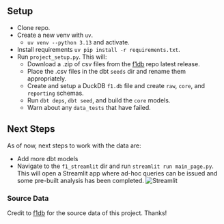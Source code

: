 
## Setup
- Clone repo.
- Create a new venv with `uv`.
  - `uv venv --python 3.13` and activate.
- Install requirements `uv pip install -r requirements.txt`.
- Run `project_setup.py`. This will:
  - Download a .zip of csv files from the [f1db](https://github.com/f1db/f1db) repo latest release.
  - Place the .csv files in the dbt `seeds` dir and rename them appropriately.
  - Create and setup a DuckDB `f1.db` file and create `raw`, `core`, and `reporting` schemas.
  - Run `dbt deps`, `dbt seed`, and build the `core` models.
  - Warn about any `data_tests` that have failed.

## Next Steps
As of now, next steps to work with the data are:
- Add more dbt models
- Navigate to the `f1_streamlit` dir and run `streamlit run main_page.py`. This will open a Streamlit app where ad-hoc queries can be issued and some pre-built analysis has been completed.
![Streamlit](https://github.com/lucasasmith/f1-analytics/assets/streamlit_demo.png)

### Source Data
Credit to [f1db](https://github.com/f1db/f1db) for the source data of this project. Thanks!
